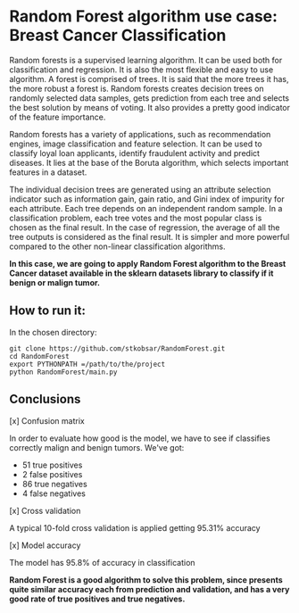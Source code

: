 # Random Forest algorithm use case: Breast Cancer Classification

Random forests is a supervised learning algorithm. It can be used both for classification 
and regression. It is also the most flexible and easy to use algorithm. A forest is 
comprised of trees. It is said that the more trees it has, the more robust a forest is. 
Random forests creates decision trees on randomly selected data samples, gets prediction
from each tree and selects the best solution by means of voting. It also provides a 
pretty good indicator of the feature importance.

Random forests has a variety of applications, such as recommendation engines, 
image classification and feature selection. It can be used to classify loyal loan 
applicants, identify fraudulent activity and predict diseases. It lies at the base of 
the Boruta algorithm, which selects important features in a dataset.

The individual decision trees are generated using an attribute selection indicator such as 
information gain, gain ratio, and Gini index of impurity for each attribute. Each tree depends on an 
independent random sample. In a classification problem, each tree votes and the most 
popular class is chosen as the final result. In the case of regression, the average of 
all the tree outputs is considered as the final result. It is simpler and more powerful 
compared to the other non-linear classification algorithms.

**In this case, we are going to apply Random Forest algorithm to the Breast Cancer dataset 
available in the sklearn datasets library to classify if it benign or malign tumor.** 

## How to run it:

In the chosen directory:

```
git clone https://github.com/stkobsar/RandomForest.git
cd RandomForest
export PYTHONPATH =/path/to/the/project
python RandomForest/main.py 
```

## Conclusions

[x] Confusion matrix

In order to evaluate how good is the model, we have to see if classifies correctly malign and
benign tumors. We've got:

- 51 true positives
- 2 false positives
- 86 true negatives
- 4 false negatives

[x] Cross validation

A typical 10-fold cross validation is applied getting 95.31% accuracy

[x] Model accuracy

The model has 95.8% of accuracy in classification

**Random Forest is a good algorithm to solve this problem, since presents quite similar
accuracy each from prediction and validation, and has a very good rate of true positives and 
true negatives.**

